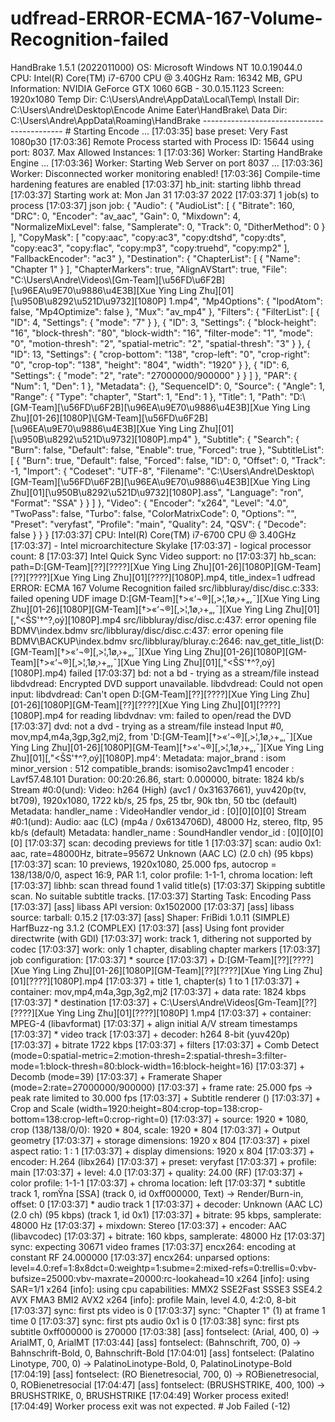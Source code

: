 # udfread-ERROR-ECMA-167-Volume-Recognition-failed
HandBrake 1.5.1 (2022011000) OS: Microsoft Windows NT 10.0.19044.0 CPU: Intel(R) Core(TM) i7-6700 CPU @ 3.40GHz Ram: 16342 MB,  GPU Information:   NVIDIA GeForce GTX 1060 6GB - 30.0.15.1123 Screen: 1920x1080 Temp Dir: C:\Users\Andre\AppData\Local\Temp\ Install Dir: C:\Users\Andre\Desktop\Encode Anime Eater\HandBrake\ Data Dir: C:\Users\Andre\AppData\Roaming\HandBrake  -------------------------------------------   # Starting Encode ...  [17:03:35] base preset: Very Fast 1080p30 [17:03:36] Remote Process started with Process ID: 15644 using port: 8037. Max Allowed Instances: 1 [17:03:36] Worker: Starting HandBrake Engine ... [17:03:36] Worker: Starting Web Server on port 8037 ... [17:03:36] Worker: Disconnected worker monitoring enabled! [17:03:36] Compile-time hardening features are enabled [17:03:37] hb_init: starting libhb thread [17:03:37] Starting work at: Mon Jan 31 17:03:37 2022 [17:03:37] 1 job(s) to process [17:03:37] json job: {   "Audio": {     "AudioList": [       {         "Bitrate": 160,         "DRC": 0,         "Encoder": "av_aac",         "Gain": 0,         "Mixdown": 4,         "NormalizeMixLevel": false,         "Samplerate": 0,         "Track": 0,         "DitherMethod": 0       }     ],     "CopyMask": [       "copy:aac",       "copy:ac3",       "copy:dtshd",       "copy:dts",       "copy:eac3",       "copy:flac",       "copy:mp3",       "copy:truehd",       "copy:mp2"     ],     "FallbackEncoder": "ac3"   },   "Destination": {     "ChapterList": [       {         "Name": "Chapter 1"       }     ],     "ChapterMarkers": true,     "AlignAVStart": true,     "File": "C:\\Users\\Andre\\Videos\\[Gm-Team][\u56FD\u6F2B][\u96EA\u9E70\u9886\u4E3B][Xue Ying Ling Zhu][01][\u950B\u8292\u521D\u9732][1080P] 1.mp4",     "Mp4Options": {       "IpodAtom": false,       "Mp4Optimize": false     },     "Mux": "av_mp4"   },   "Filters": {     "FilterList": [       {         "ID": 4,         "Settings": {           "mode": "7"         }       },       {         "ID": 3,         "Settings": {           "block-height": "16",           "block-thresh": "80",           "block-width": "16",           "filter-mode": "1",           "mode": "0",           "motion-thresh": "2",           "spatial-metric": "2",           "spatial-thresh": "3"         }       },       {         "ID": 13,         "Settings": {           "crop-bottom": "138",           "crop-left": "0",           "crop-right": "0",           "crop-top": "138",           "height": "804",           "width": "1920"         }       },       {         "ID": 6,         "Settings": {           "mode": "2",           "rate": "27000000/900000"         }       }     ]   },   "PAR": {     "Num": 1,     "Den": 1   },   "Metadata": {},   "SequenceID": 0,   "Source": {     "Angle": 1,     "Range": {       "Type": "chapter",       "Start": 1,       "End": 1     },     "Title": 1,     "Path": "D:\\[GM-Team][\u56FD\u6F2B][\u96EA\u9E70\u9886\u4E3B][Xue Ying Ling Zhu][01-26][1080P]\\[GM-Team][\u56FD\u6F2B][\u96EA\u9E70\u9886\u4E3B][Xue Ying Ling Zhu][01][\u950B\u8292\u521D\u9732][1080P].mp4"   },   "Subtitle": {     "Search": {       "Burn": false,       "Default": false,       "Enable": true,       "Forced": true     },     "SubtitleList": [       {         "Burn": true,         "Default": false,         "Forced": false,         "ID": 0,         "Offset": 0,         "Track": -1,         "Import": {           "Codeset": "UTF-8",           "Filename": "C:\\Users\\Andre\\Desktop\\[GM-Team][\u56FD\u6F2B][\u96EA\u9E70\u9886\u4E3B][Xue Ying Ling Zhu][01][\u950B\u8292\u521D\u9732][1080P].ass",           "Language": "ron",           "Format": "SSA"         }       }     ]   },   "Video": {     "Encoder": "x264",     "Level": "4.0",     "TwoPass": false,     "Turbo": false,     "ColorMatrixCode": 0,     "Options": "",     "Preset": "veryfast",     "Profile": "main",     "Quality": 24,     "QSV": {       "Decode": false     }   } } [17:03:37] CPU: Intel(R) Core(TM) i7-6700 CPU @ 3.40GHz [17:03:37]  - Intel microarchitecture Skylake [17:03:37]  - logical processor count: 8 [17:03:37] Intel Quick Sync Video support: no [17:03:37] hb_scan: path=D:\[GM-Team][??][????][Xue Ying Ling Zhu][01-26][1080P]\[GM-Team][??][????][Xue Ying Ling Zhu][01][????][1080P].mp4, title_index=1 udfread ERROR: ECMA 167 Volume Recognition failed src/libbluray/disc/disc.c:333: failed opening UDF image D:\[GM-Team][†>«‘¬®][‚>¦‚1ø‚›+„,¯][Xue Ying Ling Zhu][01-26][1080P]\[GM-Team][†>«‘¬®][‚>¦‚1ø‚›+„,¯][Xue Ying Ling Zhu][01][‚"&lt;ŠS'†^?‚oý][1080P].mp4 src/libbluray/disc/disc.c:437: error opening file BDMV\index.bdmv src/libbluray/disc/disc.c:437: error opening file BDMV\BACKUP\index.bdmv src/libbluray/bluray.c:2646: nav_get_title_list(D:\[GM-Team][†>«‘¬®][‚>¦‚1ø‚›+„,¯][Xue Ying Ling Zhu][01-26][1080P]\[GM-Team][†>«‘¬®][‚>¦‚1ø‚›+„,¯][Xue Ying Ling Zhu][01][‚"&lt;ŠS'†^?‚oý][1080P].mp4\) failed [17:03:37] bd: not a bd - trying as a stream/file instead libdvdread: Encrypted DVD support unavailable. libdvdread: Could not open input: libdvdread: Can't open D:\[GM-Team][??][????][Xue Ying Ling Zhu][01-26][1080P]\[GM-Team][??][????][Xue Ying Ling Zhu][01][????][1080P].mp4 for reading libdvdnav: vm: failed to open/read the DVD [17:03:37] dvd: not a dvd - trying as a stream/file instead Input #0, mov,mp4,m4a,3gp,3g2,mj2, from 'D:\[GM-Team][†>«‘¬®][‚>¦‚1ø‚›+„,¯][Xue Ying Ling Zhu][01-26][1080P]\[GM-Team][†>«‘¬®][‚>¦‚1ø‚›+„,¯][Xue Ying Ling Zhu][01][‚"&lt;ŠS'†^?‚oý][1080P].mp4':   Metadata:     major_brand     : isom     minor_version   : 512     compatible_brands: isomiso2avc1mp41     encoder         : Lavf57.48.101   Duration: 00:20:26.86, start: 0.000000, bitrate: 1824 kb/s   Stream #0:0(und): Video: h264 (High) (avc1 / 0x31637661), yuv420p(tv, bt709), 1920x1080, 1722 kb/s, 25 fps, 25 tbr, 90k tbn, 50 tbc (default)     Metadata:       handler_name    : VideoHandler       vendor_id       : [0][0][0][0]   Stream #0:1(und): Audio: aac (LC) (mp4a / 0x6134706D), 48000 Hz, stereo, fltp, 95 kb/s (default)     Metadata:       handler_name    : SoundHandler       vendor_id       : [0][0][0][0] [17:03:37] scan: decoding previews for title 1 [17:03:37] scan: audio 0x1: aac, rate=48000Hz, bitrate=95672 Unknown (AAC LC) (2.0 ch) (95 kbps) [17:03:37] scan: 10 previews, 1920x1080, 25.000 fps, autocrop = 138/138/0/0, aspect 16:9, PAR 1:1, color profile: 1-1-1, chroma location: left [17:03:37] libhb: scan thread found 1 valid title(s) [17:03:37] Skipping subtitle scan.  No suitable subtitle tracks. [17:03:37] Starting Task: Encoding Pass [17:03:37] [ass] libass API version: 0x1502000 [17:03:37] [ass] libass source: tarball: 0.15.2 [17:03:37] [ass] Shaper: FriBidi 1.0.11 (SIMPLE) HarfBuzz-ng 3.1.2 (COMPLEX) [17:03:37] [ass] Using font provider directwrite (with GDI) [17:03:37] work: track 1, dithering not supported by codec [17:03:37] work: only 1 chapter, disabling chapter markers [17:03:37] job configuration: [17:03:37]  * source [17:03:37]    + D:\[GM-Team][??][????][Xue Ying Ling Zhu][01-26][1080P]\[GM-Team][??][????][Xue Ying Ling Zhu][01][????][1080P].mp4 [17:03:37]    + title 1, chapter(s) 1 to 1 [17:03:37]    + container: mov,mp4,m4a,3gp,3g2,mj2 [17:03:37]    + data rate: 1824 kbps [17:03:37]  * destination [17:03:37]    + C:\Users\Andre\Videos\[Gm-Team][??][????][Xue Ying Ling Zhu][01][????][1080P] 1.mp4 [17:03:37]    + container: MPEG-4 (libavformat) [17:03:37]      + align initial A/V stream timestamps [17:03:37]  * video track [17:03:37]    + decoder: h264 8-bit (yuv420p) [17:03:37]      + bitrate 1722 kbps [17:03:37]    + filters [17:03:37]      + Comb Detect (mode=0:spatial-metric=2:motion-thresh=2:spatial-thresh=3:filter-mode=1:block-thresh=80:block-width=16:block-height=16) [17:03:37]      + Decomb (mode=39) [17:03:37]      + Framerate Shaper (mode=2:rate=27000000/900000) [17:03:37]        + frame rate: 25.000 fps -> peak rate limited to 30.000 fps [17:03:37]      + Subtitle renderer () [17:03:37]      + Crop and Scale (width=1920:height=804:crop-top=138:crop-bottom=138:crop-left=0:crop-right=0) [17:03:37]        + source: 1920 * 1080, crop (138/138/0/0): 1920 * 804, scale: 1920 * 804 [17:03:37]    + Output geometry [17:03:37]      + storage dimensions: 1920 x 804 [17:03:37]      + pixel aspect ratio: 1 : 1 [17:03:37]      + display dimensions: 1920 x 804 [17:03:37]    + encoder: H.264 (libx264) [17:03:37]      + preset:  veryfast [17:03:37]      + profile: main [17:03:37]      + level:   4.0 [17:03:37]      + quality: 24.00 (RF) [17:03:37]      + color profile: 1-1-1 [17:03:37]      + chroma location: left [17:03:37]  * subtitle track 1, romŸna [SSA] (track 0, id 0xff000000, Text) -> Render/Burn-in, offset: 0 [17:03:37]  * audio track 1 [17:03:37]    + decoder: Unknown (AAC LC) (2.0 ch) (95 kbps) (track 1, id 0x1) [17:03:37]      + bitrate: 95 kbps, samplerate: 48000 Hz [17:03:37]    + mixdown: Stereo [17:03:37]    + encoder: AAC (libavcodec) [17:03:37]      + bitrate: 160 kbps, samplerate: 48000 Hz [17:03:37] sync: expecting 30671 video frames [17:03:37] encx264: encoding at constant RF 24.000000 [17:03:37] encx264: unparsed options: level=4.0:ref=1:8x8dct=0:weightp=1:subme=2:mixed-refs=0:trellis=0:vbv-bufsize=25000:vbv-maxrate=20000:rc-lookahead=10 x264 [info]: using SAR=1/1 x264 [info]: using cpu capabilities: MMX2 SSE2Fast SSSE3 SSE4.2 AVX FMA3 BMI2 AVX2 x264 [info]: profile Main, level 4.0, 4:2:0, 8-bit [17:03:37] sync: first pts video is 0 [17:03:37] sync: "Chapter 1" (1) at frame 1 time 0 [17:03:37] sync: first pts audio 0x1 is 0 [17:03:38] sync: first pts subtitle 0xff000000 is 270000 [17:03:38] [ass] fontselect: (Arial, 400, 0) -> ArialMT, 0, ArialMT [17:03:44] [ass] fontselect: (Bahnschrift, 700, 0) -> Bahnschrift-Bold, 0, Bahnschrift-Bold [17:04:01] [ass] fontselect: (Palatino Linotype, 700, 0) -> PalatinoLinotype-Bold, 0, PalatinoLinotype-Bold [17:04:19] [ass] fontselect: (RO Bienetresocial, 700, 0) -> ROBienetresocial, 0, ROBienetresocial [17:04:47] [ass] fontselect: (BRUSHSTRIKE, 400, 100) -> BRUSHSTRIKE, 0, BRUSHSTRIKE   [17:04:49] Worker process exited! [17:04:49] Worker process exit was not expected.   # Job Failed (-12)
